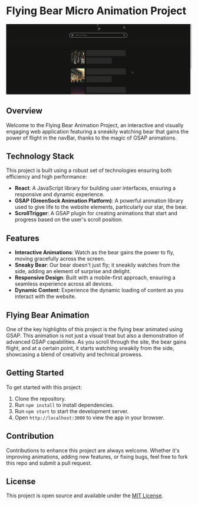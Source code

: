 # Flying Bear Micro Animation Project

![Flying Bear Power](https://github.com/msanmaz/gsap-pg/blob/main/public/bearpower.gif)

## Overview
Welcome to the Flying Bear Animation Project, an interactive and visually engaging web application featuring a sneakily watching bear that gains the power of flight in the navBar, thanks to the magic of GSAP animations.

## Technology Stack
This project is built using a robust set of technologies ensuring both efficiency and high performance:

- **React**: A JavaScript library for building user interfaces, ensuring a responsive and dynamic experience.
- **GSAP (GreenSock Animation Platform)**: A powerful animation library used to give life to the website elements, particularly our star, the bear.
- **ScrollTrigger**: A GSAP plugin for creating animations that start and progress based on the user's scroll position.

## Features
- **Interactive Animations**: Watch as the bear gains the power to fly, moving gracefully across the screen.
- **Sneaky Bear**: Our bear doesn't just fly; it sneakily watches from the side, adding an element of surprise and delight.
- **Responsive Design**: Built with a mobile-first approach, ensuring a seamless experience across all devices.
- **Dynamic Content**: Experience the dynamic loading of content as you interact with the website.

## Flying Bear Animation
One of the key highlights of this project is the flying bear animated using GSAP. This animation is not just a visual treat but also a demonstration of advanced GSAP capabilities. As you scroll through the site, the bear gains flight, and at a certain point, it starts watching sneakily from the side, showcasing a blend of creativity and technical prowess.

## Getting Started
To get started with this project:

1. Clone the repository.
2. Run `npm install` to install dependencies.
3. Run `npm start` to start the development server.
4. Open `http://localhost:3000` to view the app in your browser.

## Contribution
Contributions to enhance this project are always welcome. Whether it's improving animations, adding new features, or fixing bugs, feel free to fork this repo and submit a pull request.

## License
This project is open source and available under the [MIT License](LICENSE).
